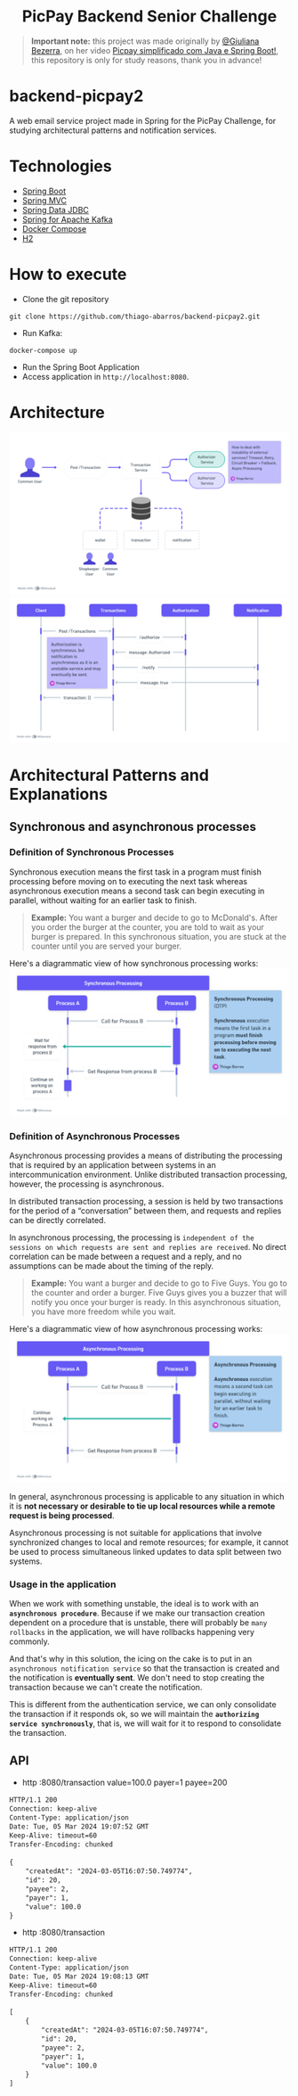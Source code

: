<h1 align="center">
  PicPay Backend Senior Challenge
</h1>

> **Important note:** this project was made originally by [@Giuliana Bezerra](https://github.com/giuliana-bezerra), on her video [Picpay simplificado com Java e Spring Boot!](https://youtu.be/YcuscoiIN14), this repository is only for study reasons, thank you in advance!

# backend-picpay2

A web email service project made in Spring for the PicPay Challenge, for studying architectural patterns and notification services.

# Technologies

- [Spring Boot](https://spring.io/projects/spring-boot)
- [Spring MVC](https://docs.spring.io/spring-framework/reference/web/webmvc.html)
- [Spring Data JDBC](https://spring.io/projects/spring-data-jdbc)
- [Spring for Apache Kafka](https://spring.io/projects/spring-kafka)
- [Docker Compose](https://docs.docker.com/compose/)
- [H2](https://www.h2database.com/html/main.html)

# How to execute

- Clone the git repository
```
git clone https://github.com/thiago-abarros/backend-picpay2.git
```
- Run Kafka:
```
docker-compose up
```
- Run the Spring Boot Application
- Access application in `http://localhost:8080`.

# Architecture
![Architectural Drawing](.github/Architectural%20Drawing.png)
![Activity Diagram](.github/Activity%20Diagram.png)

# Architectural Patterns and Explanations

## Synchronous and asynchronous processes

### Definition of Synchronous Processes

Synchronous execution means the first task in a program must finish processing before moving on to executing the next task whereas asynchronous execution means a second task can begin executing in parallel, without waiting for an earlier task to finish.

> **Example:** You want a burger and decide to go to McDonald's. After you order the burger at the counter, you are told to wait as your burger is prepared. In this synchronous situation, you are stuck at the counter until you are served your burger.

Here's a diagrammatic view of how synchronous processing works:
![Synchronous Processing](.github/Synchronous%20Processing.png)

### Definition of Asynchronous Processes

Asynchronous processing provides a means of distributing the processing that is required by an application between systems in an intercommunication environment. Unlike distributed transaction processing, however, the processing is asynchronous.

In distributed transaction processing, a session is held by two transactions for the period of a “conversation” between them, and requests and replies can be directly correlated.

In asynchronous processing, the processing is ``independent of the sessions on which requests are sent and replies are received``. No direct correlation can be made between a request and a reply, and no assumptions can be made about the timing of the reply.

> **Example:** You want a burger and decide to go to Five Guys. You go to the counter and order a burger. Five Guys gives you a buzzer that will notify you once your burger is ready. In this asynchronous situation, you have more freedom while you wait.

Here's a diagrammatic view of how asynchronous processing works:
![Asynchronous Processing](.github/Asynchronous%20Processing.png)

In general, asynchronous processing is applicable to any situation in which it is **not necessary or desirable to tie up local resources while a remote request is being processed**.

Asynchronous processing is not suitable for applications that involve synchronized changes to local and remote resources; for example, it cannot be used to process simultaneous linked updates to data split between two systems.

### Usage in the application

When we work with something unstable, the ideal is to work with an **``asynchronous procedure``**. Because if we make our transaction creation dependent on a procedure that is unstable, there will probably be ``many rollbacks`` in the application, we will have rollbacks happening very commonly. 

And that's why in this solution, the icing on the cake is to put in an ``asynchronous notification service`` so that the transaction is created and the notification is **eventually sent**. We don't need to stop creating the transaction because we can't create the notification.

This is different from the authentication service, we can only consolidate the transaction if it responds ok, so we will maintain the **``authorizing service synchronously``**, that is, we will wait for it to respond to consolidate the transaction.

## API

- http :8080/transaction value=100.0 payer=1 payee=200
```
HTTP/1.1 200
Connection: keep-alive
Content-Type: application/json
Date: Tue, 05 Mar 2024 19:07:52 GMT
Keep-Alive: timeout=60
Transfer-Encoding: chunked

{
    "createdAt": "2024-03-05T16:07:50.749774",
    "id": 20,
    "payee": 2,
    "payer": 1,
    "value": 100.0
}
```

- http :8080/transaction
```
HTTP/1.1 200
Connection: keep-alive
Content-Type: application/json
Date: Tue, 05 Mar 2024 19:08:13 GMT
Keep-Alive: timeout=60
Transfer-Encoding: chunked

[
    {
        "createdAt": "2024-03-05T16:07:50.749774",
        "id": 20,
        "payee": 2,
        "payer": 1,
        "value": 100.0
    }
]
```